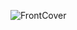 
![FrontCover](https://github.com/gustavohernandes11/csharp-players-guide/assets/66632840/da484c6d-113a-43c9-b943-a0cdb6ece0af)
